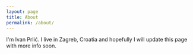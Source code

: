 ```yaml
---
layout: page
title: About
permalink: /about/
---
```


I'm Ivan Prlić. I live in Zagreb, Croatia and hopefully I will update this page with more info soon.
